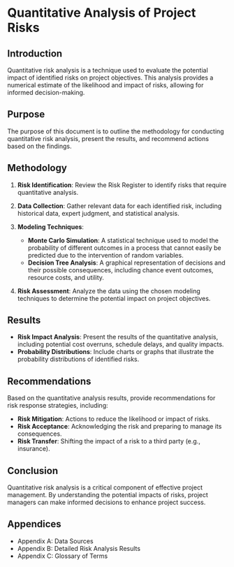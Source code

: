 # Quantitative Analysis of Project Risks

## Introduction
Quantitative risk analysis is a technique used to evaluate the potential impact of identified risks on project objectives. This analysis provides a numerical estimate of the likelihood and impact of risks, allowing for informed decision-making.

## Purpose
The purpose of this document is to outline the methodology for conducting quantitative risk analysis, present the results, and recommend actions based on the findings.

## Methodology
1. **Risk Identification**: Review the Risk Register to identify risks that require quantitative analysis.
2. **Data Collection**: Gather relevant data for each identified risk, including historical data, expert judgment, and statistical analysis.
3. **Modeling Techniques**:
   - **Monte Carlo Simulation**: A statistical technique used to model the probability of different outcomes in a process that cannot easily be predicted due to the intervention of random variables.
   - **Decision Tree Analysis**: A graphical representation of decisions and their possible consequences, including chance event outcomes, resource costs, and utility.

4. **Risk Assessment**: Analyze the data using the chosen modeling techniques to determine the potential impact on project objectives.

## Results
- **Risk Impact Analysis**: Present the results of the quantitative analysis, including potential cost overruns, schedule delays, and quality impacts.
- **Probability Distributions**: Include charts or graphs that illustrate the probability distributions of identified risks.

## Recommendations
Based on the quantitative analysis results, provide recommendations for risk response strategies, including:
- **Risk Mitigation**: Actions to reduce the likelihood or impact of risks.
- **Risk Acceptance**: Acknowledging the risk and preparing to manage its consequences.
- **Risk Transfer**: Shifting the impact of a risk to a third party (e.g., insurance).

## Conclusion
Quantitative risk analysis is a critical component of effective project management. By understanding the potential impacts of risks, project managers can make informed decisions to enhance project success.

## Appendices
- Appendix A: Data Sources
- Appendix B: Detailed Risk Analysis Results
- Appendix C: Glossary of Terms